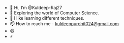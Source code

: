- 👋 Hi, I’m @Kuldeep-Raj27
- 👀 Exploring the world of Computer Science.
- 💞️ I like learning different techniques.
- 📫 How to reach me - kuldeeppurohit024@gmail.com
- 😄 
- ⚡ 

<!---
Kuldeep-Raj27/Kuldeep-Raj27 is a ✨ special ✨ repository because its `README.md` (this file) appears on your GitHub profile.
You can click the Preview link to take a look at your changes.
--->
